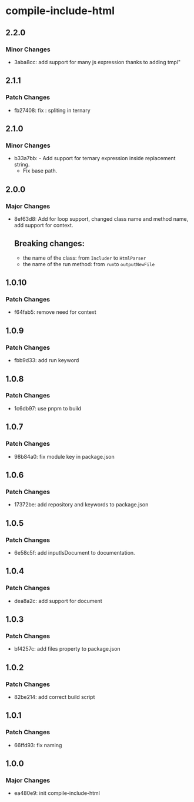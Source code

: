 # compile-include-html

## 2.2.0

### Minor Changes

- 3aba8cc: add support for many js expression thanks to adding tmpl"

## 2.1.1

### Patch Changes

- fb27408: fix : spliting in ternary

## 2.1.0

### Minor Changes

- b33a7bb: - Add support for ternary expression inside replacement string.
  - Fix base path.

## 2.0.0

### Major Changes

- 8ef63d8: Add for loop support, changed class name and method name, add support for context.

  ## Breaking changes:

  - the name of the class: from `Includer` to `HtmlParser`
  - the name of the run method: from `run`to `outputNewFile`

## 1.0.10

### Patch Changes

- f64fab5: remove need for context

## 1.0.9

### Patch Changes

- fbb9d33: add run keyword

## 1.0.8

### Patch Changes

- 1c6db97: use pnpm to build

## 1.0.7

### Patch Changes

- 98b84a0: fix module key in package.json

## 1.0.6

### Patch Changes

- 17372be: add repository and keywords to package.json

## 1.0.5

### Patch Changes

- 6e58c5f: add inputIsDocument to documentation.

## 1.0.4

### Patch Changes

- dea8a2c: add support for document

## 1.0.3

### Patch Changes

- bf4257c: add files property to package.json

## 1.0.2

### Patch Changes

- 82be214: add correct build script

## 1.0.1

### Patch Changes

- 66ffd93: fix naming

## 1.0.0

### Major Changes

- ea480e9: init compile-include-html
